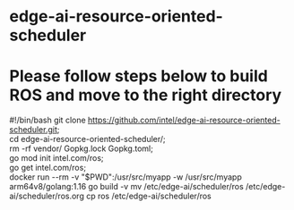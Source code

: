 # edge-ai-resource-oriented-scheduler
# Please follow steps below to build ROS and move to the right directory

#!/bin/bash
git clone https://github.com/intel/edge-ai-resource-oriented-scheduler.git; \
cd edge-ai-resource-oriented-scheduler/; \
rm -rf vendor/ Gopkg.lock Gopkg.toml; \
go mod init intel.com/ros; \
go get intel.com/ros; \
docker run --rm -v "$PWD":/usr/src/myapp -w /usr/src/myapp arm64v8/golang:1.16 go build -v
mv /etc/edge-ai/scheduler/ros /etc/edge-ai/scheduler/ros.org
cp ros /etc/edge-ai/scheduler/ros


